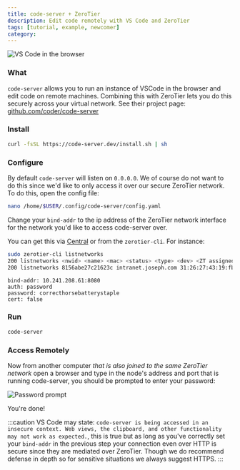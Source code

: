 ```yaml
---
title: code-server + ZeroTier
description: Edit code remotely with VS Code and ZeroTier
tags: [tutorial, example, newcomer]
category: 
---
```


![VS Code in the browser](./images/code-server-02.png)

### What

`code-server` allows you to run an instance of VSCode in the browser and edit code on remote machines. Combining this with ZeroTier lets you do this securely across your virtual network. See their project page: [github.com/coder/code-server](https://github.com/coder/code-server)

### Install

```sh
curl -fsSL https://code-server.dev/install.sh | sh
```

### Configure

By default `code-server` will listen on `0.0.0.0`. We of course do not want to do this since we'd like to only access it over our secure ZeroTier network. To do this, open the config file:

```sh
nano /home/$USER/.config/code-server/config.yaml
```

Change your `bind-addr` to the ip address of the ZeroTier network interface for the network you'd like to access code-server over.

You can get this via [Central](https://my.zerotier.com) or from the `zerotier-cli`. For instance:

```sh
sudo zerotier-cli listnetworks
200 listnetworks <nwid> <name> <mac> <status> <type> <dev> <ZT assigned ips>
200 listnetworks 8156abe27c21623c intranet.joseph.com 31:26:27:43:19:fb OK PRIVATE ztcjyorbnc fd80:76c1:124c:2268:1da9:9bf1:14d:ab3e/88,10.241.208.61/16
```

```text
bind-addr: 10.241.208.61:8080
auth: password
password: correcthorsebatterystaple
cert: false
```

### Run

```sh
code-server
```

### Access Remotely

Now from another computer *that is also joined to the same ZeroTier network* open a browser and type in the node's address and port that is running code-server, you should be prompted to enter your password:

![Password prompt](./images/code-server-01.png)

You're done!

:::caution
VS Code may state: `code-server is being accessed in an insecure context. Web views, the clipboard, and other functionality may not work as expected.`, this is true but as long as you've correctly set your `bind-addr` in the previous step your connection even over HTTP is secure since they are mediated over ZeroTier. Though we do recommend defense in depth so for sensitive situations we always suggest HTTPS.
:::
